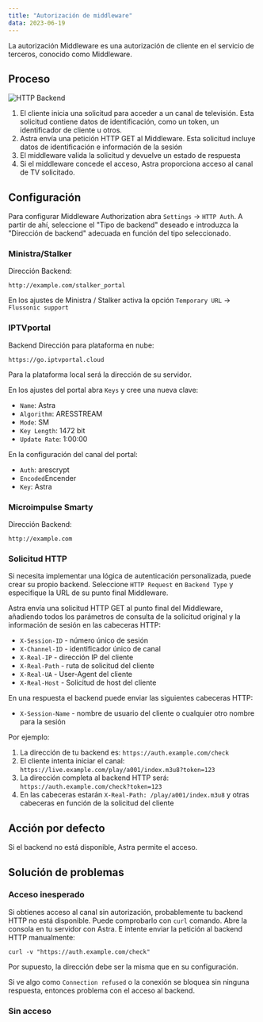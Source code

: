 ```yaml
---
title: "Autorización de middleware"
data: 2023-06-19
---
```


La autorización Middleware es una autorización de cliente en el servicio de terceros, conocido como Middleware.

## Proceso[](https://help.cesbo.com/astra/delivery/http-hls-auth/middleware#process)

![HTTP Backend](https://cdn.cesbo.com/help/astra/delivery/http-hls/auth/http-backend.svg)

1. El cliente inicia una solicitud para acceder a un canal de televisión. Esta solicitud contiene datos de identificación, como un token, un identificador de cliente u otros.
2. Astra envía una petición HTTP GET al Middleware. Esta solicitud incluye datos de identificación e información de la sesión
3. El middleware valida la solicitud y devuelve un estado de respuesta
4. Si el middleware concede el acceso, Astra proporciona acceso al canal de TV solicitado.

## Configuración[](https://help.cesbo.com/astra/delivery/http-hls-auth/middleware#configuration)

Para configurar Middleware Authorization abra `Settings` -> `HTTP Auth`. A partir de ahí, seleccione el "Tipo de backend" deseado e introduzca la "Dirección de backend" adecuada en función del tipo seleccionado.

### Ministra/Stalker

Dirección Backend:

```
http://example.com/stalker_portal
```

En los ajustes de Ministra / Stalker activa la opción `Temporary URL` -> `Flussonic support`

### IPTVportal

Backend Dirección para plataforma en nube:

```
https://go.iptvportal.cloud
```

Para la plataforma local será la dirección de su servidor.

En los ajustes del portal abra `Keys` y cree una nueva clave:

- `Name`: Astra
- `Algorithm`: ARESSTREAM
- `Mode`: SM
- `Key Length`: 1472 bit
- `Update Rate`: 1:00:00

En la configuración del canal del portal:

- `Auth`: arescrypt
- `Encoded`Encender
- `Key`: Astra

### Microimpulse Smarty

Dirección Backend:

```
http://example.com
```

### Solicitud HTTP

Si necesita implementar una lógica de autenticación personalizada, puede crear su propio backend. Seleccione `HTTP Request` en `Backend Type` y especifique la URL de su punto final Middleware.

Astra envía una solicitud HTTP GET al punto final del Middleware, añadiendo todos los parámetros de consulta de la solicitud original y la información de sesión en las cabeceras HTTP:

- `X-Session-ID` - número único de sesión
- `X-Channel-ID` - identificador único de canal
- `X-Real-IP` - dirección IP del cliente
- `X-Real-Path` - ruta de solicitud del cliente
- `X-Real-UA` - User-Agent del cliente
- `X-Real-Host` - Solicitud de host del cliente

En una respuesta el backend puede enviar las siguientes cabeceras HTTP:

- `X-Session-Name` - nombre de usuario del cliente o cualquier otro nombre para la sesión

Por ejemplo:

1. La dirección de tu backend es: `https://auth.example.com/check`
2. El cliente intenta iniciar el canal: `https://live.example.com/play/a001/index.m3u8?token=123`
3. La dirección completa al backend HTTP será: `https://auth.example.com/check?token=123`
4. En las cabeceras estarán `X-Real-Path: /play/a001/index.m3u8` y otras cabeceras en función de la solicitud del cliente

## Acción por defecto[](https://help.cesbo.com/astra/delivery/http-hls-auth/middleware#default-action)

Si el backend no está disponible, Astra permite el acceso.

## Solución de problemas[](https://help.cesbo.com/astra/delivery/http-hls-auth/middleware#troubleshooting)

### Acceso inesperado

Si obtienes acceso al canal sin autorización, probablemente tu backend HTTP no está disponible. Puede comprobarlo con `curl` comando. Abre la consola en tu servidor con Astra. E intente enviar la petición al backend HTTP manualmente:

```
curl -v "https://auth.example.com/check"
```

Por supuesto, la dirección debe ser la misma que en su configuración.

Si ve algo como `Connection refused` o la conexión se bloquea sin ninguna respuesta, entonces problema con el acceso al backend.

### Sin acceso
